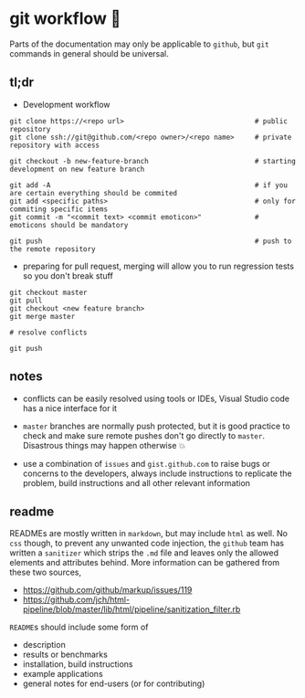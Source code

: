 # git workflow :hammer:

Parts of the documentation may only be applicable to `github`, but `git` commands in general should be universal.

## tl;dr

* Development workflow

```
git clone https://<repo url>                                # public repository
git clone ssh://git@github.com/<repo owner>/<repo name>     # private repository with access

git checkout -b new-feature-branch                          # starting development on new feature branch

git add -A                                                  # if you are certain everything should be commited
git add <specific paths>                                    # only for commiting specific items
git commit -m "<commit text> <commit emoticon>"             # emoticons should be mandatory

git push                                                    # push to the remote repository
```

* preparing for pull request, merging will allow you to run regression tests so you don't break stuff

```
git checkout master
git pull
git checkout <new feature branch>
git merge master

# resolve conflicts

git push
```

## notes

* conflicts can be easily resolved using tools or IDEs, Visual Studio code has a nice interface for it

* `master` branches are normally push protected, but it is good practice to check and make sure remote pushes don't go directly to `master`. Disastrous things may happen otherwise :boom:

* use a combination of `issues` and `gist.github.com` to raise bugs or concerns to the developers, always include instructions to replicate the problem, build instructions and all other relevant information

## readme

READMEs are mostly written in `markdown`, but may include `html` as well. No `css` though, to prevent any unwanted code injection, the `github` team has written a `sanitizer` which strips the `.md` file and leaves only the allowed elements and attributes behind. More information can be gathered from these two sources,

* https://github.com/github/markup/issues/119
* https://github.com/jch/html-pipeline/blob/master/lib/html/pipeline/sanitization_filter.rb

`README`s should include some form of 

* description
* results or benchmarks
* installation, build instructions
* example applications
* general notes for end-users (or for contributing)
